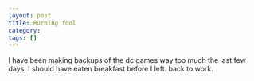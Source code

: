 ```yaml
---
layout: post
title: Burning fool
category: 
tags: []
---
```



I have been making backups of the dc games way too much the last few days.
I should have eaten breakfast before I left.  back to work.
